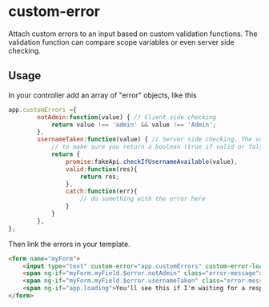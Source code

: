 # custom-error

Attach custom errors to an input based on custom validation functions.
The validation function can compare scope variables or even server side checking.

## Usage

In your controller add an array of "error" objects, like this

```javascript
app.customErrors ={
        notAdmin:function(value) { // Client side checking
            return value !== 'admin' && value !== 'Admin';
        },
        usernameTaken:function(value) { // Server side checking. The valid method will be passed the response from the promise once it's resolved, there you need to do custom parsing
            // to make sure you return a boolean (true if valid or false if not valid)
            return {
                promise:fakeApi.checkIfUsernameAvailable(value),
                valid:function(res){
                    return res;
                },
                catch:function(err){
                    // do something with the error here
                }
            }
        },
};
```


Then link the errors in your template.
```html
<form name="myForm">
    <input type="text" custom-error="app.customErrors" custom-error-loading="app.loading" ng-model="app.test" name="myField"/>
    <span ng-if="myForm.myField.$error.notAdmin" class="error-message">Can't be admin</span>
    <span ng-if="myForm.myField.$error.usernameTaken" class="error-message">Username is taken</span>
    <span ng-if="app.loading">You'll see this if I'm waiting for a response to any of the promices passed (put a loading spinner based on this condition)</span>
</form>
```

